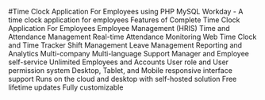 #Time Clock Application For Employees using PHP MySQL
Workday - A time clock application for employees
Features of Complete Time Clock Application For Employees
Employee Management (HRIS)
Time and Attendance Management
Real-time Attendance Monitoring
Web Time Clock and Time Tracker
Shift Management
Leave Management
Reporting and Analytics
Multi-company
Multi-language Support
Manager and Employee self-service
Unlimited Employees and Accounts
User role and User permission system
Desktop, Tablet, and Mobile responsive interface support
Runs on the cloud and desktop with self-hosted solution
Free lifetime updates
Fully customizable
